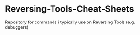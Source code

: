 # Reversing-Tools-Cheat-Sheets
Repository for commands i typically use on Reversing Tools (e.g. debuggers)
